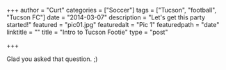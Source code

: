 +++
author = "Curt"
categories = ["Soccer"]
tags = ["Tucson", "football", "Tucson FC"]
date = "2014-03-07"
description = "Let's get this party started!"
featured = "pic01.jpg"
featuredalt = "Pic 1"
featuredpath = "date"
linktitle = ""
title = "Intro to Tucson Footie"
type = "post"

+++

Glad you asked that question. ;)